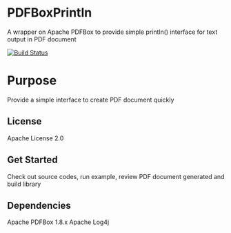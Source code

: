 # PDFBoxPrintln
A wrapper on Apache PDFBox to provide simple println() interface for text output in PDF document

[![Build Status](https://travis-ci.org/momogentoo/PDFBoxPrintln.svg?branch=master)](https://travis-ci.org/momogentoo/PDFBoxPrintln)

Purpose
=============
Provide a simple interface to create PDF document quickly

License
-------------
Apache License 2.0

Get Started
-------------
Check out source codes, run example, review PDF document generated and build library 

Dependencies
-------------
Apache PDFBox 1.8.x
Apache Log4j
